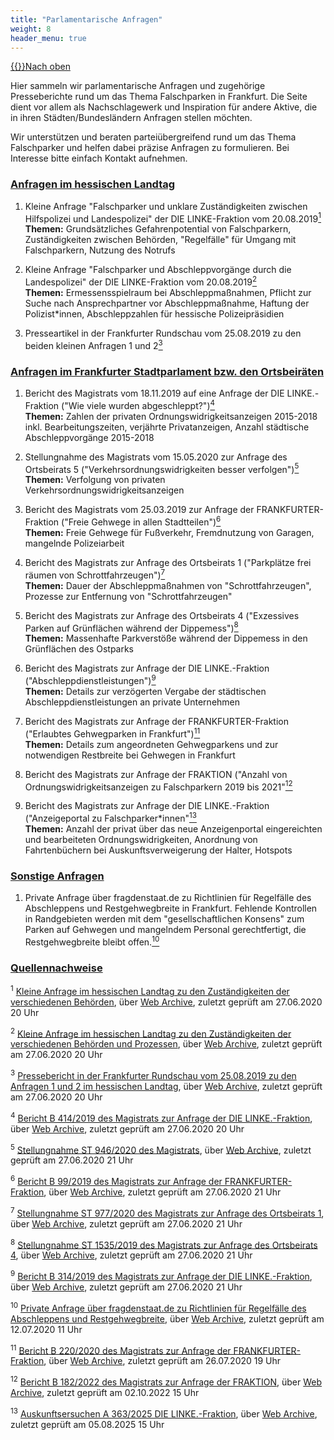 ```yaml
---
title: "Parlamentarische Anfragen"
weight: 8
header_menu: true
---
```

[{{<icon class="fa fa-arrow-circle-o-up">}}Nach oben](#top)

Hier sammeln wir parlamentarische Anfragen und zugehörige Presseberichte rund um das Thema Falschparken in Frankfurt. Die Seite dient vor allem als Nachschlagewerk und Inspiration für andere Aktive, die in ihren Städten/Bundesländern Anfragen stellen möchten.

Wir unterstützen und beraten parteiübergreifend rund um das Thema Falschparker und helfen dabei präzise Anfragen zu formulieren. Bei Interesse bitte einfach Kontakt aufnehmen.

<a href="#parla_anfragen_landtag"><h3 id=parla_anfragen_landtag>Anfragen im hessischen Landtag</h3></a>

1.  Kleine Anfrage "Falschparker und unklare Zuständigkeiten zwischen Hilfspolizei und Landespolizei" der DIE LINKE-Fraktion vom 20.08.2019[<sup>1</sup>](#parla_anfragen_quellen_1)  
    **Themen:** Grundsätzliches Gefahrenpotential von Falschparkern, Zuständigkeiten zwischen Behörden, "Regelfälle" für Umgang mit Falschparkern, Nutzung des Notrufs

2.  Kleine Anfrage "Falschparker und Abschleppvorgänge durch die Landespolizei" der DIE LINKE-Fraktion vom 20.08.2019[<sup>2</sup>](#parla_anfragen_quellen_2)  
    **Themen:** Ermessensspielraum bei Abschleppmaßnahmen, Pflicht zur Suche nach Ansprechpartner vor Abschleppmaßnahme, Haftung der Polizist*innen, Abschleppzahlen für hessische Polizeipräsidien

3. Presseartikel in der Frankfurter Rundschau vom 25.08.2019 zu den beiden kleinen Anfragen 1 und 2[<sup>3</sup>](#parla_anfragen_quellen_3)

<a href="#parla_anfragen_frankfurt"><h3 id=parla_anfragen_frankfurt>Anfragen im Frankfurter Stadtparlament bzw. den Ortsbeiräten</h3></a>

1.  Bericht des Magistrats vom 18.11.2019 auf eine Anfrage der DIE LINKE.-Fraktion ("Wie viele wurden abgeschleppt?")[<sup>4</sup>](#parla_anfragen_quellen_4)  
    **Themen:** Zahlen der privaten Ordnungswidrigkeitsanzeigen 2015-2018 inkl. Bearbeitungszeiten, verjährte Privatanzeigen, Anzahl städtische Abschleppvorgänge 2015-2018

2.  Stellungnahme des Magistrats vom 15.05.2020 zur Anfrage des Ortsbeirats 5 ("Verkehrsordnungswidrigkeiten besser verfolgen")[<sup>5</sup>](#parla_anfragen_quellen_5)  
    **Themen:** Verfolgung von privaten Verkehrsordnungswidrigkeitsanzeigen

3.  Bericht des Magistrats vom 25.03.2019 zur Anfrage der FRANKFURTER-Fraktion ("Freie Gehwege in allen Stadtteilen")[<sup>6</sup>](#parla_anfragen_quellen_6)  
    **Themen:** Freie Gehwege für Fußverkehr, Fremdnutzung von Garagen, mangelnde Polizeiarbeit

4.  Bericht des Magistrats zur Anfrage des Ortsbeirats 1 ("Parkplätze frei räumen von Schrottfahrzeugen")[<sup>7</sup>](#parla_anfragen_quellen_7)  
    **Themen:** Dauer der Abschleppmaßnahmen von "Schrottfahrzeugen", Prozesse zur Entfernung von "Schrottfahrzeugen"

5.  Bericht des Magistrats zur Anfrage des Ortsbeirats 4 ("Exzessives Parken auf Grünflächen während der Dippemess")[<sup>8</sup>](#parla_anfragen_quellen_8)  
    **Themen:** Massenhafte Parkverstöße während der Dippemess in den Grünflächen des Ostparks

6.  Bericht des Magistrats zur Anfrage der DIE LINKE.-Fraktion ("Abschleppdienstleistungen")[<sup>9</sup>](#parla_anfragen_quellen_9)  
    **Themen:** Details zur verzögerten Vergabe der städtischen Abschleppdienstleistungen an private Unternehmen

7.  Bericht des Magistrats zur Anfrage der FRANKFURTER-Fraktion ("Erlaubtes Gehwegparken in Frankfurt")[<sup>11</sup>](#parla_anfragen_quellen_11)  
    **Themen:** Details zum angeordneten Gehwegparkens und zur notwendigen Restbreite bei Gehwegen in Frankfurt

8.  Bericht des Magistrats zur Anfrage der FRAKTION ("Anzahl von Ordnungswidrigkeitsanzeigen zu Falschparkern 2019 bis 2021"[<sup>12</sup>](#parla_anfragen_quellen_12)  

9.  Bericht des Magistrats zur Anfrage der DIE LINKE.-Fraktion ("Anzeigeportal zu Falschparker*innen"[<sup>13</sup>](#parla_anfragen_quellen_13)  
    **Themen:** Anzahl der privat über das neue Anzeigenportal eingereichten und bearbeiteten Ordnungswidrigkeiten, Anordnung von Fahrtenbüchern bei Auskunftsverweigerung der Halter, Hotspots

<a href="#parla_anfragen_sonstige"><h3 id=parla_anfragen_sonstige>Sonstige Anfragen</h3></a>

1.  Private Anfrage über fragdenstaat.de zu Richtlinien für Regelfälle des Abschleppens und Restgehwegbreite in Frankfurt. Fehlende Kontrollen in Randgebieten werden mit dem "gesellschaftlichen Konsens" zum Parken auf Gehwegen und mangelndem Personal gerechtfertigt, die Restgehwegbreite bleibt offen.[<sup>10</sup>](#parla_anfragen_quellen_10)

<a href="#parla_anfragen_quellennachweise"><h3 id=parla_anfragen_quellennachweise>Quellennachweise</h3></a>

<sup id="parla_anfragen_quellen_1">1</sup> [Kleine Anfrage im hessischen Landtag zu den Zuständigkeiten der verschiedenen Behörden](http://starweb.hessen.de/cache/DRS/20/2/00932.pdf), über [Web Archive](https://web.archive.org/web/20191004184617/http://starweb.hessen.de/cache/DRS/20/2/00932.pdf), zuletzt geprüft am 27.06.2020 20 Uhr

<sup id="parla_anfragen_quellen_2">2</sup> [Kleine Anfrage im hessischen Landtag zu den Zuständigkeiten der verschiedenen Behörden und Prozessen](http://starweb.hessen.de/cache/DRS/20/3/00933.pdf), über [Web Archive](https://web.archive.org/web/20191004184644/starweb.hessen.de/cache/DRS/20/3/00933.pdf), zuletzt geprüft am 27.06.2020 20 Uhr

<sup id="parla_anfragen_quellen_3">3</sup> [Pressebericht in der Frankfurter Rundschau vom 25.08.2019 zu den Anfragen 1 und 2 im hessischen Landtag](https://www.fr.de/rhein-main/zugeparkte-radwege-polizei-soll-abschleppen-lassen-12943374.html), über [Web Archive](https://web.archive.org/web/20190825213337/www.fr.de/rhein-main/zugeparkte-radwege-polizei-soll-abschleppen-lassen-12943374.html), zuletzt geprüft am 27.06.2020 20 Uhr

<sup id="parla_anfragen_quellen_4">4</sup> [Bericht B 414/2019 des Magistrats zur Anfrage der DIE LINKE.-Fraktion](https://www.stvv.frankfurt.de/PARLISLINK/DDW?W=DOK_NAME=%27B_414_2019%27), über [Web Archive](https://web.archive.org/web/20200627195803/https://www.stvv.frankfurt.de/PARLISLINK/DDW?W=DOK_NAME=%27B_414_2019%27), zuletzt geprüft am 27.06.2020 20 Uhr

<sup id="parla_anfragen_quellen_5">5</sup> [Stellungnahme ST 946/2020 des Magistrats](https://www.stvv.frankfurt.de/PARLISLINK/DDW?W=DOK_NAME=%27ST_946_2020%27), über [Web Archive](https://web.archive.org/web/20200627194414/https://www.stvv.frankfurt.de/PARLISLINK/DDW?W=DOK_NAME=%27ST_946_2020%27), zuletzt geprüft am 27.06.2020 21 Uhr

<sup id="parla_anfragen_quellen_6">6</sup> [Bericht B 99/2019 des Magistrats zur Anfrage der FRANKFURTER-Fraktion](https://www.stvv.frankfurt.de/PARLISLINK/DDW?W=DOK_NAME=%27B_99_2019%27), über [Web Archive](https://web.archive.org/web/20190327214914/https://www.stvv.frankfurt.de/PARLISLINK/DDW?W=DOK_NAME=%27B_99_2019%27), zuletzt geprüft am 27.06.2020 21 Uhr

<sup id="parla_anfragen_quellen_7">7</sup> [Stellungnahme ST 977/2020 des Magistrats zur Anfrage des Ortsbeirats 1](https://www.stvv.frankfurt.de/PARLISLINK/DDW?W=DOK_NAME=%27ST_977_2020%27), über [Web Archive](https://web.archive.org/web/20200627194952/https://www.stvv.frankfurt.de/PARLISLINK/DDW?W=DOK_NAME=%27ST_977_2020%27), zuletzt geprüft am 27.06.2020 21 Uhr

<sup id="parla_anfragen_quellen_8">8</sup> [Stellungnahme ST 1535/2019 des Magistrats zur Anfrage des Ortsbeirats 4](https://www.stvv.frankfurt.de/PARLISLINK/DDW?W=DOK_NAME=%27ST_1535_2019%27), über [Web Archive](https://web.archive.org/web/20200627200527/https://www.stvv.frankfurt.de/PARLISLINK/DDW?W=DOK_NAME=%27ST_1535_2019%27), zuletzt geprüft am 27.06.2020 21 Uhr

<sup id="parla_anfragen_quellen_9">9</sup> [Bericht B 314/2019 des Magistrats zur Anfrage der DIE LINKE.-Fraktion](https://www.stvv.frankfurt.de/PARLISLINK/DDW?W=DOK_NAME=%27B_314_2019%27), über [Web Archive](https://web.archive.org/web/20200627201307/https://www.stvv.frankfurt.de/PARLISLINK/DDW?W=DOK_NAME=%27B_314_2019%27), zuletzt geprüft am 27.06.2020 21 Uhr

<sup id="parla_anfragen_quellen_10">10</sup> [Private Anfrage über fragdenstaat.de zu Richtlinien für Regelfälle des Abschleppens und Restgehwegbreite](https://fragdenstaat.de/anfrage/abschleppen-und-umsetzen-von-kraftfahrzeugen-gehwegrestbreite), über [Web Archive](https://fragdenstaat.de/anfrage/abschleppen-und-umsetzen-von-kraftfahrzeugen-gehwegrestbreite), zuletzt geprüft am 12.07.2020 11 Uhr

<sup id="parla_anfragen_quellen_11">11</sup> [Bericht B 220/2020 des Magistrats zur Anfrage der FRANKFURTER-Fraktion](https://www.stvv.frankfurt.de/PARLISLINK/DDW?W=DOK_NAME=%27B_228_2020%27), über [Web Archive](https://web.archive.org/web/*/https://www.stvv.frankfurt.de/PARLISLINK/DDW?W=DOK_NAME%3D'B_228_2020'), zuletzt geprüft am 26.07.2020 19 Uhr

<sup id="parla_anfragen_quellen_12">12</sup> [Bericht B 182/2022 des Magistrats zur Anfrage der FRAKTION](https://www.stvv.frankfurt.de/PARLISLINK/DDW?W=DOK_NAME=%27B_182_2022%27), über [Web Archive](https://web.archive.org/web/*/https://web.archive.org/web/*/https://www.stvv.frankfurt.de/PARLISLINK/DDW?W=DOK_NAME='B_182_2022'), zuletzt geprüft am 02.10.2022 15 Uhr

<sup id="parla_anfragen_quellen_13">13</sup> [Auskunftsersuchen A 363/2025 DIE LINKE.-Fraktion](https://www.stvv.frankfurt.de/PARLISLINK/DDW?W=DOK_NAME=%27A_363_2025%27), über [Web Archive](https://web.archive.org/web/*/https://web.archive.org/web/*/https://www.stvv.frankfurt.de/PARLISLINK/DDW?W=DOK_NAME='A_363_2025'), zuletzt geprüft am 05.08.2025 15 Uhr
